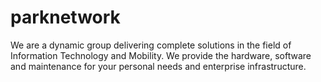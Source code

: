 # parknetwork
We are a dynamic group delivering complete solutions in the field of Information Technology and Mobility. We provide the hardware, software and maintenance for your personal needs and enterprise infrastructure.
